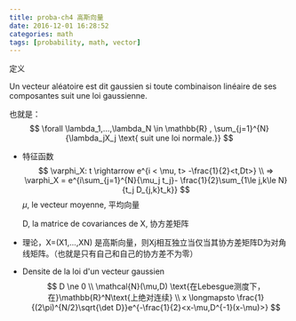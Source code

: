```yaml
---
title: proba-ch4 高斯向量
date: 2016-12-01 16:28:52
categories: math
tags: [probability, math, vector]
---
```


定义

Un vecteur aléatoire est dit gaussien si toute combinaison linéaire de ses composantes suit une loi gaussienne.

也就是：
$$
\forall \lambda_1,...,\lambda_N \in \mathbb{R} , \sum_{j=1}^{N}{\lambda_jX_j \text{ suit une loi normale.}}
$$

- 特征函数
  $$
  \varphi_X: t \rightarrow e^{i < \mu, t> -\frac{1}{2}<t,Dt>} \\
  => \varphi_X = e^{i\sum_{j=1}^{N}{\mu_j t_j}- \frac{1}{2}\sum_{1\le j,k\le N}{t_j D_{j,k}t_k}}
  $$
  $\mu$, le vecteur moyenne, 平均向量

  D, la matrice de covariances de X, 协方差矩阵

- 理论，X=(X1,…,XN) 是高斯向量，则Xj相互独立当仅当其协方差矩阵D为对角线矩阵。（也就是只有自己和自己的协方差不为零）

- Densite de la loi d'un vecteur gaussien
  $$
  D \ne 0 \\
  \mathcal{N}(\mu,D) \text{在Lebesgue测度下，在}\mathbb{R}^N\text{上绝对连续} \\
  x \longmapsto \frac{1}{(2\pi)^{N/2}\sqrt{\det D}}e^{-\frac{1}{2}<x-\mu,D^{-1}(x-\mu)>}
  $$

